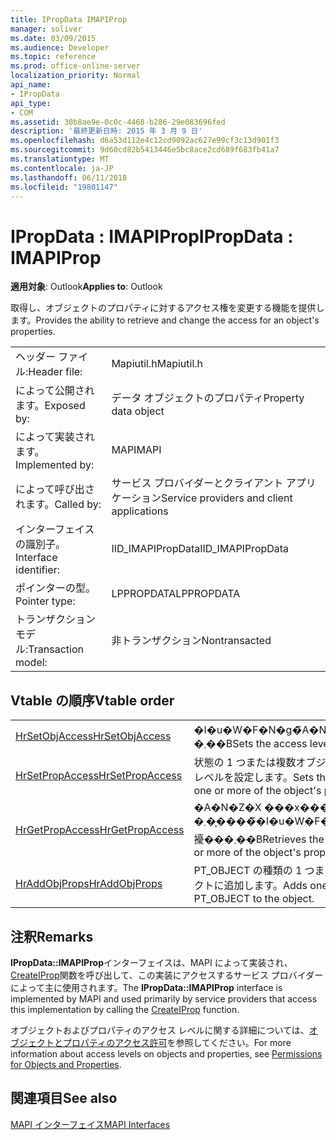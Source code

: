 ```yaml
---
title: IPropData IMAPIProp
manager: soliver
ms.date: 03/09/2015
ms.audience: Developer
ms.topic: reference
ms.prod: office-online-server
localization_priority: Normal
api_name:
- IPropData
api_type:
- COM
ms.assetid: 30b8ae9e-0c0c-4468-b286-29e083696fed
description: '最終更新日時: 2015 年 3 月 9 日'
ms.openlocfilehash: d6a53d112e4c12cd9092ac627e99cf3c13d901f3
ms.sourcegitcommit: 9d60cd82b5413446e5bc8ace2cd689f683fb41a7
ms.translationtype: MT
ms.contentlocale: ja-JP
ms.lasthandoff: 06/11/2018
ms.locfileid: "19801147"
---
```

# <a name="ipropdata--imapiprop"></a><span data-ttu-id="7998f-103">IPropData : IMAPIProp</span><span class="sxs-lookup"><span data-stu-id="7998f-103">IPropData : IMAPIProp</span></span>

  
  
<span data-ttu-id="7998f-104">**適用対象**: Outlook</span><span class="sxs-lookup"><span data-stu-id="7998f-104">**Applies to**: Outlook</span></span> 
  
<span data-ttu-id="7998f-105">取得し、オブジェクトのプロパティに対するアクセス権を変更する機能を提供します。</span><span class="sxs-lookup"><span data-stu-id="7998f-105">Provides the ability to retrieve and change the access for an object's properties.</span></span> 
  
|||
|:-----|:-----|
|<span data-ttu-id="7998f-106">ヘッダー ファイル:</span><span class="sxs-lookup"><span data-stu-id="7998f-106">Header file:</span></span>  <br/> |<span data-ttu-id="7998f-107">Mapiutil.h</span><span class="sxs-lookup"><span data-stu-id="7998f-107">Mapiutil.h</span></span>  <br/> |
|<span data-ttu-id="7998f-108">によって公開されます。</span><span class="sxs-lookup"><span data-stu-id="7998f-108">Exposed by:</span></span>  <br/> |<span data-ttu-id="7998f-109">データ オブジェクトのプロパティ</span><span class="sxs-lookup"><span data-stu-id="7998f-109">Property data object</span></span>  <br/> |
|<span data-ttu-id="7998f-110">によって実装されます。</span><span class="sxs-lookup"><span data-stu-id="7998f-110">Implemented by:</span></span>  <br/> |<span data-ttu-id="7998f-111">MAPI</span><span class="sxs-lookup"><span data-stu-id="7998f-111">MAPI</span></span>  <br/> |
|<span data-ttu-id="7998f-112">によって呼び出されます。</span><span class="sxs-lookup"><span data-stu-id="7998f-112">Called by:</span></span>  <br/> |<span data-ttu-id="7998f-113">サービス プロバイダーとクライアント アプリケーション</span><span class="sxs-lookup"><span data-stu-id="7998f-113">Service providers and client applications</span></span>  <br/> |
|<span data-ttu-id="7998f-114">インターフェイスの識別子。</span><span class="sxs-lookup"><span data-stu-id="7998f-114">Interface identifier:</span></span>  <br/> |<span data-ttu-id="7998f-115">IID_IMAPIPropData</span><span class="sxs-lookup"><span data-stu-id="7998f-115">IID_IMAPIPropData</span></span>  <br/> |
|<span data-ttu-id="7998f-116">ポインターの型。</span><span class="sxs-lookup"><span data-stu-id="7998f-116">Pointer type:</span></span>  <br/> |<span data-ttu-id="7998f-117">LPPROPDATA</span><span class="sxs-lookup"><span data-stu-id="7998f-117">LPPROPDATA</span></span>  <br/> |
|<span data-ttu-id="7998f-118">トランザクション モデル:</span><span class="sxs-lookup"><span data-stu-id="7998f-118">Transaction model:</span></span>  <br/> |<span data-ttu-id="7998f-119">非トランザクション</span><span class="sxs-lookup"><span data-stu-id="7998f-119">Nontransacted</span></span>  <br/> |
   
## <a name="vtable-order"></a><span data-ttu-id="7998f-120">Vtable の順序</span><span class="sxs-lookup"><span data-stu-id="7998f-120">Vtable order</span></span>

|||
|:-----|:-----|
|[<span data-ttu-id="7998f-121">HrSetObjAccess</span><span class="sxs-lookup"><span data-stu-id="7998f-121">HrSetObjAccess</span></span>](ipropdata-hrsetobjaccess.md) <br/> |<span data-ttu-id="7998f-122">�I�u�W�F�N�g�̃A�N�Z�X ���x����ݒ肵�܂��B</span><span class="sxs-lookup"><span data-stu-id="7998f-122">Sets the access level for the object.</span></span>  <br/> |
|[<span data-ttu-id="7998f-123">HrSetPropAccess</span><span class="sxs-lookup"><span data-stu-id="7998f-123">HrSetPropAccess</span></span>](ipropdata-hrsetpropaccess.md) <br/> |<span data-ttu-id="7998f-124">状態の 1 つまたは複数オブジェクトのプロパティのアクセス レベルを設定します。</span><span class="sxs-lookup"><span data-stu-id="7998f-124">Sets the access level and status for one or more of the object's properties.</span></span>  <br/> |
|[<span data-ttu-id="7998f-125">HrGetPropAccess</span><span class="sxs-lookup"><span data-stu-id="7998f-125">HrGetPropAccess</span></span>](ipropdata-hrgetpropaccess.md) <br/> |<span data-ttu-id="7998f-126">�A�N�Z�X ���x���� 1 �܂��͕����̃I�u�W�F�N�g�̃v���p�e�B�̏�Ԃ�擾���܂��B</span><span class="sxs-lookup"><span data-stu-id="7998f-126">Retrieves the access level and status for one or more of the object's properties.</span></span>  <br/> |
|[<span data-ttu-id="7998f-127">HrAddObjProps</span><span class="sxs-lookup"><span data-stu-id="7998f-127">HrAddObjProps</span></span>](ipropdata-hraddobjprops.md) <br/> |<span data-ttu-id="7998f-128">PT_OBJECT の種類の 1 つまたは複数のプロパティをオブジェクトに追加します。</span><span class="sxs-lookup"><span data-stu-id="7998f-128">Adds one or more properties of type PT_OBJECT to the object.</span></span>  <br/> |
   
## <a name="remarks"></a><span data-ttu-id="7998f-129">注釈</span><span class="sxs-lookup"><span data-stu-id="7998f-129">Remarks</span></span>

<span data-ttu-id="7998f-130">**IPropData::IMAPIProp**インターフェイスは、MAPI によって実装され、 [CreateIProp](createiprop.md)関数を呼び出して、この実装にアクセスするサービス プロバイダーによって主に使用されます。</span><span class="sxs-lookup"><span data-stu-id="7998f-130">The **IPropData::IMAPIProp** interface is implemented by MAPI and used primarily by service providers that access this implementation by calling the [CreateIProp](createiprop.md) function.</span></span> 
  
<span data-ttu-id="7998f-131">オブジェクトおよびプロパティのアクセス レベルに関する詳細については、[オブジェクトとプロパティのアクセス許可](permissions-for-mapi-objects-and-properties.md)を参照してください。</span><span class="sxs-lookup"><span data-stu-id="7998f-131">For more information about access levels on objects and properties, see [Permissions for Objects and Properties](permissions-for-mapi-objects-and-properties.md).</span></span>
  
## <a name="see-also"></a><span data-ttu-id="7998f-132">関連項目</span><span class="sxs-lookup"><span data-stu-id="7998f-132">See also</span></span>



[<span data-ttu-id="7998f-133">MAPI インターフェイス</span><span class="sxs-lookup"><span data-stu-id="7998f-133">MAPI Interfaces</span></span>](mapi-interfaces.md)

